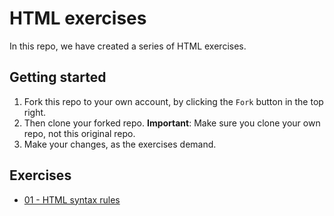 # HTML exercises

In this repo, we have created a series of HTML exercises.

## Getting started

1. Fork this repo to your own account, by clicking the `Fork` button in the top right.
1. Then clone your forked repo. **Important**: Make sure you clone your own repo, not this original repo.
1. Make your changes, as the exercises demand.

## Exercises

- [01 - HTML syntax rules](01-rules/index.md)
